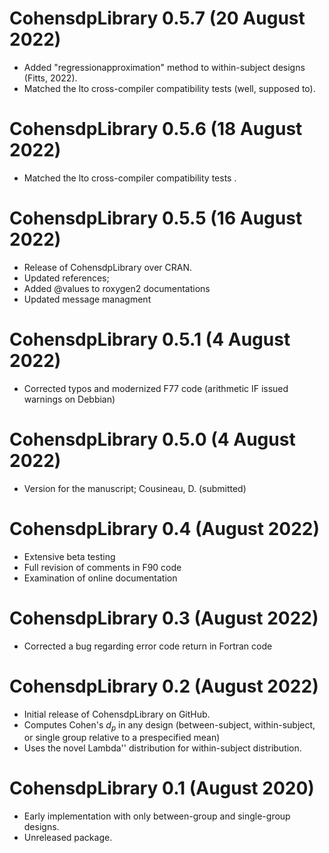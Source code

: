 # CohensdpLibrary 0.5.7 (20 August 2022)

* Added "regressionapproximation" method to within-subject designs (Fitts, 2022).
* Matched the lto cross-compiler compatibility tests (well, supposed to).

# CohensdpLibrary 0.5.6 (18 August 2022)

* Matched the lto cross-compiler compatibility tests .

# CohensdpLibrary 0.5.5 (16 August 2022)

* Release of CohensdpLibrary over CRAN.
* Updated references;
* Added @values to roxygen2 documentations
* Updated message managment

# CohensdpLibrary 0.5.1 (4 August 2022)

* Corrected typos and modernized F77 code (arithmetic IF issued warnings on Debbian)

# CohensdpLibrary 0.5.0 (4 August 2022)

* Version for the manuscript; Cousineau, D. (submitted)

# CohensdpLibrary 0.4 (August 2022)

* Extensive beta testing
* Full revision of comments in F90 code
* Examination of online documentation

# CohensdpLibrary 0.3 (August 2022)

* Corrected a bug regarding error code return in Fortran code

# CohensdpLibrary 0.2 (August 2022)

* Initial release of CohensdpLibrary on GitHub.
* Computes Cohen's $d_p$ in any design (between-subject, within-subject, or single group relative to a prespecified mean)
* Uses the novel Lambda'' distribution for within-subject distribution.

# CohensdpLibrary 0.1 (August 2020)

* Early implementation with only between-group and single-group designs.
* Unreleased package.
